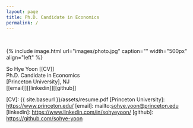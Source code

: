 ```yaml
---
layout: page
title: Ph.D. Candidate in Economics   
permalink: /
---
```

<br> 

{% include image.html url="images/photo.jpg" caption="" width="500px" align="left" %}


So Hye Yoon [[CV]]<br />
Ph.D. Candidate in Economics <br />
[Princeton University], NJ <br />
[[email]][[linkedin]][[github]] <br />

[CV]: {{ site.baseurl }}/assets/resume.pdf
[Princeton University]: https://www.princeton.edu/
[email]: mailto:sohye.yoon@princeton.edu
[linkedin]: https://www.linkedin.com/in/sohyeyoon/
[github]: https://github.com/sohye-yoon
